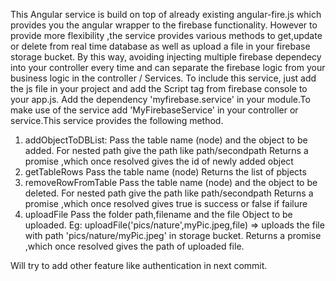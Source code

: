 
This Angular service is build on top of already existing angular-fire.js which provides you the angular wrapper to the firebase functionality. 
  However to provide more flexibility ,the service provides various methods to get,update or delete from real time database as well as upload a file in your firebase storage bucket.
  By this way, avoiding injecting multiple firebase dependecy into your controller every time and can separate the firebase logic from your business logic in the controller / Services.
  To include this service, just add the js file in your project and add the Script tag from firebase console to your app.js. Add the dependency 'myfirebase.service' in your module.To make use of the service add 'MyFirebaseService' in your controller or service.This service provides the following method.
   1. addObjectToDBList:
        Pass the table name (node) and the object to be added. For nested path give the path like path/secondpath
        Returns a promise ,which once resolved gives the id of newly added object
   2. getTableRows
        Pass the table name (node) 
        Returns the list of pbjects 
   3. removeRowFromTable
          Pass the table name (node) and the object to be deleted. For nested path give the path like path/secondpath
          Returns a promise ,which once resolved gives true is success or false if failure
   4. uploadFile 
          Pass the folder path,filename and the file Object to be uploaded.
            Eg: uploadFile('pics/nature',myPic.jpeg,file) => uploads the file with path 'pics/nature/myPic.jpeg' in storage bucket.
          Returns a promise ,which once resolved gives the path of uploaded file.
  


Will try to add other feature like authentication in next commit.

  

